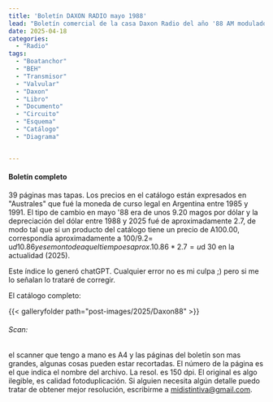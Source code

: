 ```yaml
---
title: 'Boletín DAXON RADIO mayo 1988'
lead: "Boletín comercial de la casa Daxon Radio del año '88 AM modulado en pantalla, circuito, comentarios"
date: 2025-04-18
categories:
  - "Radio"
tags:
  - "Boatanchor"
  - "BEH"
  - "Transmisor"
  - "Valvular"
  - "Daxon"
  - "Libro"
  - "Documento"
  - "Circuito"
  - "Esquema"
  - "Catálogo"
  - "Diagrama"


---
```


#### Boletín completo
39 páginas mas tapas. 
Los precios en el catálogo están expresados en "Australes" que fué la moneda de
curso legal en Argentina entre 1985 y 1991. El tipo de cambio en mayo '88 era
de unos 9.20 magos por dólar y la depreciación del dólar entre 1988 y 2025 fué
de aproximadamente 2.7, de modo tal que si un producto del catálogo tiene un
precio de A100.00, correspondía aproximadamente a 100/9.2= u$d 10.86 y ese
monto de aquel tiempo es aprox. 10.86*2.7 = u$d 30 en la actualidad (2025).


Este índice lo generó chatGPT. Cualquier error no es mi culpa ;) pero si me lo
señalan lo trataré de corregir.

El catálogo completo:

{{< galleryfolder path="post-images/2025/Daxon88" >}}






###### Scan: 
el scanner que tengo a mano es A4 y las páginas del boletín son mas
grandes, algunas cosas pueden estar recortadas. El número de la página es el que indica
el nombre del archivo. La resol. es 150 dpi.  El original es algo ilegible, es
calidad fotoduplicación. Si alguien necesita algún detalle puedo tratar de obtener mejor
resolución, escribirme a midistintiva@gmail.com.




